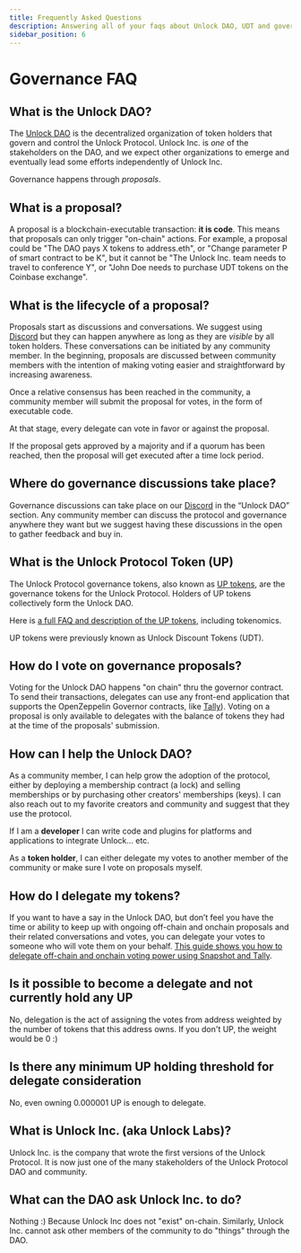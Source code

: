 ```yaml
---
title: Frequently Asked Questions
description: Answering all of your faqs about Unlock DAO, UDT and governance.
sidebar_position: 6
---
```


# Governance FAQ

## What is the Unlock DAO?

The [Unlock DAO](./unlock-dao/) is the decentralized organization of token holders that govern and control the Unlock Protocol. Unlock Inc. is _one_ of the stakeholders on the DAO, and we expect other organizations to emerge and eventually lead some efforts independently of Unlock Inc.

Governance happens through _proposals_.

## What is a proposal?

A proposal is a blockchain-executable transaction: **it is code**. This means that proposals can only trigger "on-chain" actions. For example, a proposal could be "The DAO pays X tokens to address.eth", or "Change parameter P of smart contract to be K", but it cannot be "The Unlock Inc. team needs to travel to conference Y", or "John Doe needs to purchase UDT tokens on the Coinbase exchange".

## What is the lifecycle of a proposal?

Proposals start as discussions and conversations. We suggest using [Discord](https://discord.unlock-protocol.com) but they can happen anywhere as long as they are _visible_ by all token holders. These conversations can be initiated by any community member. In the beginning, proposals are discussed between community members with the intention of making voting easier and straightforward by increasing awareness.

Once a relative consensus has been reached in the community, a community member will submit the proposal for votes, in the form of executable code.

At that stage, every delegate can vote in favor or against the proposal.

If the proposal gets approved by a majority and if a quorum has been reached, then the proposal will get executed after a time lock period.

## Where do governance discussions take place?

Governance discussions can take place on our [Discord](https://discord.unlock-protocol.com) in the “Unlock DAO” section. Any community member can discuss the protocol and governance anywhere they want but we suggest having these discussions in the open to gather feedback and buy in.

## What is the Unlock Protocol Token (UP)

The Unlock Protocol governance tokens, also known as [UP tokens](https://docs.unlock-protocol.com/governance/unlock-dao-tokens), are the governance tokens for the Unlock Protocol. Holders of UP tokens collectively form the Unlock DAO.

Here is [a full FAQ and description of the UP tokens](https://docs.unlock-protocol.com/governance/unlock-dao-tokens), including tokenomics. 

UP tokens were previously known as Unlock Discount Tokens (UDT).

## How do I vote on governance proposals?

Voting for the Unlock DAO happens "on chain" thru the governor contract. To send their transactions, delegates can use any front-end application that supports the OpenZeppelin Governor contracts, like [Tally](https://www.tally.xyz/gov/unlock-protocol)). Voting on a proposal is only available to delegates with the balance of tokens they had at the time of the proposals' submission.

## How can I help the Unlock DAO?

As a community member, I can help grow the adoption of the protocol, either by deploying a membership contract (a lock) and selling memberships or by purchasing other creators' memberships (keys). I can also reach out to my favorite creators and community and suggest that they use the protocol.

If I am a **developer** I can write code and plugins for platforms and applications to integrate Unlock... etc.

As a **token holder**, I can either delegate my votes to another member of the community or make sure I vote on proposals myself.

## How do I delegate my tokens?

If you want to have a say in the Unlock DAO, but don’t feel you have the time or ability to keep up with ongoing off-chain and onchain proposals and their related conversations and votes, you can delegate your votes to someone who will vote them on your behalf. [This guide shows you how to delegate off-chain and onchain voting power using Snapshot and Tally](https://unlock-protocol.com/guides/delegation/).

## Is it possible to become a delegate and not currently hold any UP

No, delegation is the act of assigning the votes from address weighted by the number of tokens that this address owns. If you don't UP, the weight would be 0 :)

## Is there any minimum UP holding threshold for delegate consideration

No, even owning 0.000001 UP is enough to delegate.

## What is Unlock Inc. (aka Unlock Labs)?

Unlock Inc. is the company that wrote the first versions of the Unlock Protocol. It is now just one of the many stakeholders of the Unlock Protocol DAO and community.

## What can the DAO ask Unlock Inc. to do?

Nothing :) Because Unlock Inc does not "exist" on-chain. Similarly, Unlock Inc. cannot ask other members of the community to do "things" through the DAO.


